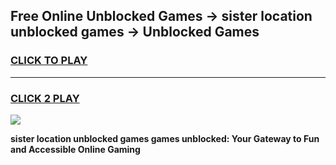
## Free Online Unblocked Games → sister location unblocked games → Unblocked Games
<h3>
<a href="https://premium.freeplayer.one?title=sister_location_unblocked_games&ref=21F">CLICK TO PLAY</a></h3>
<hr>

<h3>
<a href="https://premium.freeplayer.one?title=sister_location_unblocked_games&ref=21F">CLICK 2 PLAY</a>
  
</h3>

<a href="https://premium.freeplayer.one?title=sister_location_unblocked_games&ref=21F/"><img src="https://clearcache.store/games.png"></a>


**sister location unblocked games games unblocked: Your Gateway to Fun and Accessible Online Gaming**
